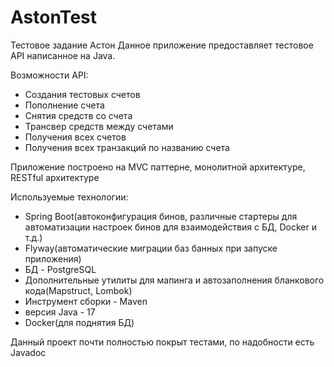 # AstonTest
Тестовое задание Астон
Данное приложение предоставляет тестовое API написанное на Java.

Возможности API:
* Cоздания тестовых счетов 
* Пополнение счета
* Снятия средств со счета
* Трансвер средств между счетами
* Получения всех счетов
* Получения всех транзакций по названию счета

Приложение построено на MVC паттерне, монолитной архитектуре, RESTful архитектуре 

Используемые технологии:
* Spring Boot(автоконфигурация бинов, различные стартеры для автоматизации настроек бинов для взаимодействия с БД, Docker и т.д.)
* Flyway(автоматические миграции баз банных при запуске приложения)
* БД - PostgreSQL
* Дополнительные утилиты для мапинга и автозаполнения бланкового кода(Mapstruct, Lombok)
* Инструмент сборки - Maven
* версия Java - 17
* Docker(для поднятия БД)

Данный проект почти полностью покрыт тестами, по надобности есть Javadoc
